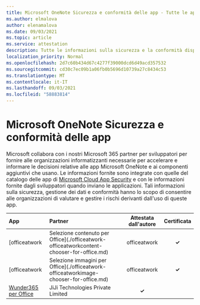 ```yaml
---
title: Microsoft OneNote Sicurezza e conformità delle app - Tutte le app
ms.author: elmalova
author: elenamalova
ms.date: 09/03/2021
ms.topic: article
ms.service: attestation
description: Tutte le informazioni sulla sicurezza e la conformità disponibili per tutte le Microsoft OneNote app.
localization_priority: Normal
ms.openlocfilehash: 2d7c60b434d67c4277f39000dcd6d49acd357532
ms.sourcegitcommit: cd30c7ec09b1a06fb0b5696d10739a27c8434c53
ms.translationtype: MT
ms.contentlocale: it-IT
ms.lasthandoff: 09/03/2021
ms.locfileid: "58883814"
---
```

# <a name="microsoft-onenote-apps-security-and-compliance"></a>Microsoft OneNote Sicurezza e conformità delle app

Microsoft collabora con i nostri Microsoft 365 partner per sviluppatori per fornire alle organizzazioni informatizzanti necessarie per accelerare e informare le decisioni relative alle app Microsoft OneNote e ai componenti aggiuntivi che usano. Le informazioni fornite sono integrate con quelle del catalogo delle app di [Microsoft Cloud App Security](https://www.microsoft.com/en-us/enterprise-mobility-security/cloud-app-security) e con le informazioni fornite dagli sviluppatori quando inviano le applicazioni. Tali informazioni sulla sicurezza, gestione dei dati e conformità hanno lo scopo di consentire alle organizzazioni di valutare e gestire i rischi derivanti dall'uso di queste app.

| **App** | **Partner** | **Attestata dall'autore** | **Certificata** |
|:--------|:------------|:----------------------:|:-------------:|
| [officeatwork | Selezione contenuto per Office](./officeatwork-officeatworkcontent-chooser-for-office.md) | officeatwork | **✓** | <img alt="Certified application badge" src="../media/certified-badge.png" height="25" width="25" /> |
| [officeatwork | Selezione immagini per Office](./officeatwork-officeatworkimage-chooser-for-office.md) | officeatwork | **✓** |  |
| [Wunder365 per Office](./jiji-technologies-private-limited-wunder365-for-office.md) | JiJi Technologies Private Limited | **✓** |  |

